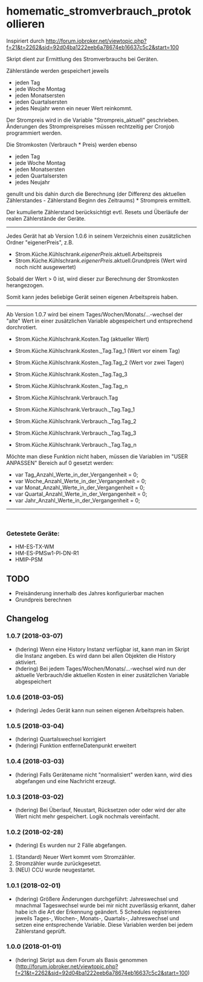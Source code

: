 # homematic_stromverbrauch_protokollieren

Inspiriert durch http://forum.iobroker.net/viewtopic.php?f=21&t=2262&sid=92d04ba1222eeb6a78674eb16637c5c2&start=100

Skript dient zur Ermittlung des Stromverbrauchs bei Geräten.

Zählerstände werden gespeichert jeweils
* jeden Tag
* jede Woche Montag
* jeden Monatsersten
* jeden Quartalsersten
* jedes Neujahr
wenn ein neuer Wert reinkommt.

Der Strompreis wird in die Variable "Strompreis_aktuell" geschrieben. 
Änderungen des Strompreispreises müssen rechtzeitig per Cronjob programmiert werden.

Die Stromkosten (Verbrauch * Preis) werden ebenso
* jeden Tag
* jede Woche Montag
* jeden Monatsersten
* jeden Quartalsersten
* jedes Neujahr

genullt und bis dahin durch die Berechnung (der Differenz des aktuellen Zählerstandes - Zählerstand Beginn des Zeitraums) * Strompreis ermittelt.

Der kumulierte Zählerstand berücksichtigt evtl. Resets und Überläufe der realen Zählerstände der Geräte.

---

Jedes Gerät hat ab Version 1.0.6 in seinem Verzeichnis einen zusätzlichen Ordner "eigenerPreis", z.B.
* Strom.Küche.Kühlschrank.*eigenerPreis*.aktuell.Arbeitspreis
* Strom.Küche.Kühlschrank.*eigenerPreis*.aktuell.Grundpreis (Wert wird noch nicht ausgewertet)

Sobald der Wert > 0 ist, wird dieser zur Berechnung der Stromkosten herangezogen.

Somit kann jedes beliebige Gerät seinen eigenen Arbeitspreis haben.

---

Ab Version 1.0.7 wird bei einem Tages/Wochen/Monats/...-wechsel der "alte" Wert in einer zusätzlichen Variable abgespeichert und entsprechend dorchrotiert.
* Strom.Küche.Kühlschrank.Kosten.Tag (aktueller Wert)
* Strom.Küche.Kühlschrank.Kosten._Tag.Tag_1 (Wert vor einem Tag)
* Strom.Küche.Kühlschrank.Kosten._Tag.Tag_2 (Wert vor zwei Tagen)
* Strom.Küche.Kühlschrank.Kosten._Tag.Tag_3
* Strom.Küche.Kühlschrank.Kosten._Tag.Tag_n



* Strom.Küche.Kühlschrank.Verbrauch.Tag
* Strom.Küche.Kühlschrank.Verbrauch._Tag.Tag_1
* Strom.Küche.Kühlschrank.Verbrauch._Tag.Tag_2
* Strom.Küche.Kühlschrank.Verbrauch._Tag.Tag_3
* Strom.Küche.Kühlschrank.Verbrauch._Tag.Tag_n

Möchte man diese Funktion nicht haben, müssen die Variablen im "USER ANPASSEN" Bereich auf 0 gesetzt werden:
- var Tag_Anzahl_Werte_in_der_Vergangenheit       = 0;
- var Woche_Anzahl_Werte_in_der_Vergangenheit     = 0;
- var Monat_Anzahl_Werte_in_der_Vergangenheit     = 0;
- var Quartal_Anzahl_Werte_in_der_Vergangenheit   = 0;
- var Jahr_Anzahl_Werte_in_der_Vergangenheit      = 0;

---
  
### Getestete Geräte:
- HM-ES-TX-WM
- HM-ES-PMSw1-Pl-DN-R1
- HMIP-PSM

## TODO

- Preisänderung innerhalb des Jahres konfigurierbar machen
- Grundpreis berechnen

## Changelog

### 1.0.7 (2018-03-07)
* (hdering) Wenn eine History Instanz verfügbar ist, kann man im Skript die Instanz angeben. Es wird dann bei allen Objekten die History aktiviert.
* (hdering) Bei jedem Tages/Wochen/Monats/...-wechsel wird nun der aktuelle Verbrauch/die aktuellen Kosten in einer zusätzlichen Variable abgespeichert

### 1.0.6 (2018-03-05)
* (hdering) Jedes Gerät kann nun seinen eigenen Arbeitspreis haben.

### 1.0.5 (2018-03-04)
* (hdering) Quartalswechsel korrigiert
* (hdering) Funktion entferneDatenpunkt erweitert

### 1.0.4 (2018-03-03)
* (hdering) Falls Gerätename nicht "normalisiert" werden kann, wird dies abgefangen und eine Nachricht erzeugt.

### 1.0.3 (2018-03-02)
* (hdering) Bei Überlauf, Neustart, Rücksetzen oder oder wird der alte Wert nicht mehr gespeichert. Logik nochmals vereinfacht.

### 1.0.2 (2018-02-28)
* (hdering) Es wurden nur 2 Fälle abgefangen. 
1. (Standard) Neuer Wert kommt vom Stromzähler. 
2. Stromzähler wurde zurückgesetzt. 
3. (NEU) CCU wurde neugestartet.

### 1.0.1 (2018-02-01)
* (hdering) Größere Änderungen durchgeführt:
            Jahreswechsel und mnachmal Tageswechsel wurde bei mir nicht zuverlässig erkannt, daher habe ich die Art der Erkennung geändert.
            5 Schedules registrieren jeweils Tages-, Wochen-, Monats-, Quartals-, Jahreswechsel und setzen eine entsprechende Variable.
            Diese Variablen werden bei jedem Zählerstand geprüft.

### 1.0.0 (2018-01-01)
* (hdering) Skript aus dem Forum als Basis genommen (http://forum.iobroker.net/viewtopic.php?f=21&t=2262&sid=92d04ba1222eeb6a78674eb16637c5c2&start=100)
